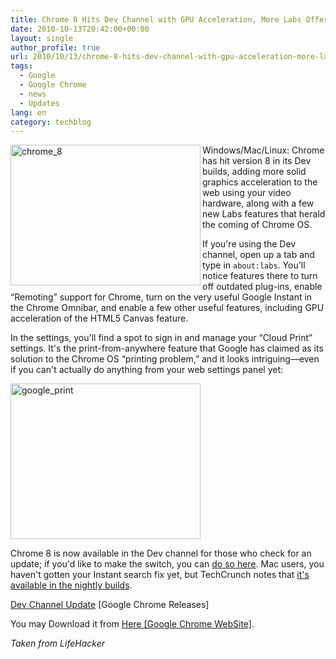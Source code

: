 ```yaml
---
title: Chrome 8 Hits Dev Channel with GPU Acceleration, More Labs Offerings
date: 2010-10-13T20:42:00+00:00
layout: single
author_profile: true
url: 2010/10/13/chrome-8-hits-dev-channel-with-gpu-acceleration-more-labs-offerings/
tags:
  - Google
  - Google Chrome
  - news
  - Updates
lang: en
category: techblog
---
```

[<img title="chrome_8" border="0" alt="chrome_8" align="left" src="http://lh6.ggpht.com/_vaUVXcmC3OI/TLYSrZdGqlI/AAAAAAAACpg/mPMejgIaJwI/chrome_8_thumb%5B1%5D.png?imgmax=800" width="304" height="225" />](http://lh6.ggpht.com/_vaUVXcmC3OI/TLYSpenSmWI/AAAAAAAACpc/r1qWMpYTEfk/s1600-h/chrome_8%5B3%5D.png)Windows/Mac/Linux: Chrome has hit version 8 in its Dev builds, adding more solid graphics acceleration to the web using your video hardware, along with a few new Labs features that herald the coming of Chrome OS.

If you're using the Dev channel, open up a tab and type in `about:labs`. You'll notice features there to turn off outdated plug-ins, enable &#8220;Remoting&#8221; support for Chrome, turn on the very useful Google Instant in the Chrome Omnibar, and enable a few other useful features, including GPU acceleration of the HTML5 Canvas feature.

In the settings, you'll find a spot to sign in and manage your &#8220;Cloud Print&#8221; settings. It's the print-from-anywhere feature that Google has claimed as its solution to the Chrome OS &#8220;printing problem,&#8221; and it looks intriguing—even if you can't actually do anything from your web settings panel yet:

[<img title="google_print" border="0" alt="google_print" src="http://lh4.ggpht.com/_vaUVXcmC3OI/TLYSuCM5TuI/AAAAAAAACpo/zWJpQjAcVTo/google_print_thumb%5B1%5D.png?imgmax=800" width="304" height="249" />](http://lh6.ggpht.com/_vaUVXcmC3OI/TLYSshU9oxI/AAAAAAAACpk/EJbwgOU4pPg/s1600-h/google_print%5B3%5D.png)

Chrome 8 is now available in the Dev channel for those who check for an update; if you'd like to make the switch, you can <a href="http://www.chromium.org/getting-involved/dev-channel" target="_blank">do so here</a>. Mac users, you haven't gotten your Instant search fix yet, but TechCrunch notes that <a href="http://techcrunch.com/2010/10/12/google-instant-chrome-mac/" target="_blank">it's available in the nightly builds</a>.

<a href="http://googlechromereleases.blogspot.com/2010/10/dev-channel-update_12.html" target="_blank">Dev Channel Update</a> [Google Chrome Releases]

You may Download it from <a href="http://www.google.com/chrome/eula.html?extra=devchannel" target="_blank">Here [Google Chrome WebSite]</a>.

_Taken from LifeHacker_